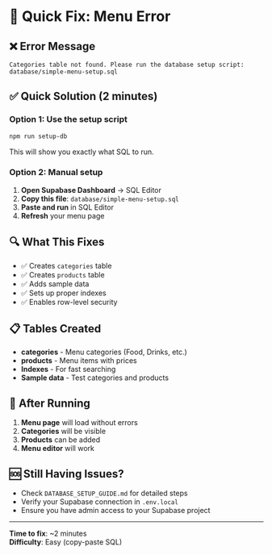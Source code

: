 # 🚨 Quick Fix: Menu Error

## ❌ **Error Message**
```
Categories table not found. Please run the database setup script: database/simple-menu-setup.sql
```

## ✅ **Quick Solution (2 minutes)**

### **Option 1: Use the setup script**
```bash
npm run setup-db
```
This will show you exactly what SQL to run.

### **Option 2: Manual setup**
1. **Open Supabase Dashboard** → SQL Editor
2. **Copy this file**: `database/simple-menu-setup.sql`
3. **Paste and run** in SQL Editor
4. **Refresh** your menu page

## 🔍 **What This Fixes**
- ✅ Creates `categories` table
- ✅ Creates `products` table  
- ✅ Adds sample data
- ✅ Sets up proper indexes
- ✅ Enables row-level security

## 📋 **Tables Created**
- **categories** - Menu categories (Food, Drinks, etc.)
- **products** - Menu items with prices
- **Indexes** - For fast searching
- **Sample data** - Test categories and products

## 🎯 **After Running**
1. **Menu page** will load without errors
2. **Categories** will be visible
3. **Products** can be added
4. **Menu editor** will work

## 🆘 **Still Having Issues?**
- Check `DATABASE_SETUP_GUIDE.md` for detailed steps
- Verify your Supabase connection in `.env.local`
- Ensure you have admin access to your Supabase project

---
**Time to fix**: ~2 minutes  
**Difficulty**: Easy (copy-paste SQL)
